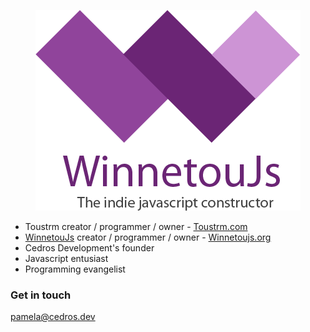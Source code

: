 <p align="center">
  <img src="https://raw.githubusercontent.com/cedrosdev/winnetoujs_assets/master/logo_v1_2020/logo_logomarca_slogan_transparent.png" alt="Unform" />
  
</p>

- Toustrm creator / programmer / owner - [Toustrm.com](toustrm.com)
- [WinnetouJs](https://github.com/cedrosdev/winnetoujs) creator / programmer / owner - [Winnetoujs.org](winnetoujs.org)
- Cedros Development's founder
- Javascript entusiast
- Programming evangelist

### Get in touch
pamela@cedros.dev
